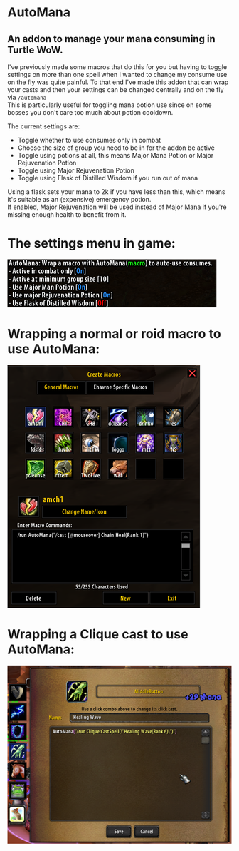 AutoMana
===
An addon to manage your mana consuming in Turtle WoW.  
---

I've previously made some macros that do this for you but having to toggle settings on more than one spell when I wanted to change my consume use on the fly was quite painful. To that end I've made this addon that can wrap your casts and then your settings can be changed centrally and on the fly via `/automana`  
This is particularly useful for toggling mana potion use since on some bosses you don't care too much about potion cooldown.  

The current settings are:
* Toggle whether to use consumes only in combat
* Choose the size of group you need to be in for the addon be active
* Toggle using potions at all, this means Major Mana Potion or Major Rejuvenation Potion
* Toggle using Major Rejuvenation Potion
* Toggle using Flask of Distilled Wisdom if you run out of mana

Using a flask sets your mana to 2k if you have less than this, which means it's suitable as an (expensive) emergency potion.  
If enabled, Major Rejuvenation will be used instead of Major Mana if you're missing enough health to benefit from it.  

# The settings menu in game:  
![AutoMan Menu](./ammenu.png)

# Wrapping a normal or roid macro to use AutoMana:
![Macro Wrapping](./roidmacro.png)

# Wrapping a Clique cast to use AutoMana:
![Clique Wrapping](./cliquemacro.png)